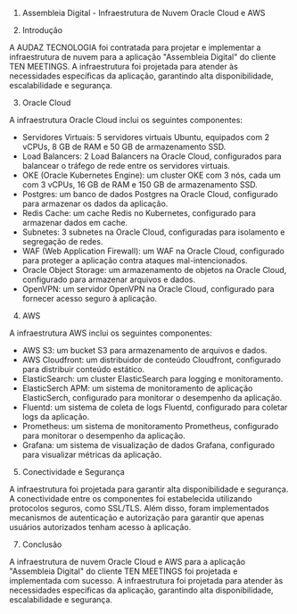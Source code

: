 1. Assembleia Digital - Infraestrutura de Nuvem Oracle Cloud e AWS

2. Introdução

A AUDAZ TECNOLOGIA foi contratada para projetar e implementar a infraestrutura de nuvem para a aplicação "Assembleia Digital" do cliente TEN MEETINGS. A infraestrutura foi projetada para atender às necessidades específicas da aplicação, garantindo alta disponibilidade, escalabilidade e segurança.

3. Oracle Cloud

A infraestrutura Oracle Cloud inclui os seguintes componentes:

* Servidores Virtuais: 5 servidores virtuais Ubuntu, equipados com 2 vCPUs, 8 GB de RAM e 50 GB de armazenamento SSD.
* Load Balancers: 2 Load Balancers na Oracle Cloud, configurados para balancear o tráfego de rede entre os servidores virtuais.
* OKE (Oracle Kubernetes Engine): um cluster OKE com 3 nós, cada um com 3 vCPUs, 16 GB de RAM e 150 GB de armazenamento SSD.
* Postgres: um banco de dados Postgres na Oracle Cloud, configurado para armazenar os dados da aplicação.
* Redis Cache: um cache Redis no Kubernetes, configurado para armazenar dados em cache.
* Subnetes: 3 subnetes na Oracle Cloud, configuradas para isolamento e segregação de redes.
* WAF (Web Application Firewall): um WAF na Oracle Cloud, configurado para proteger a aplicação contra ataques mal-intencionados.
* Oracle Object Storage: um armazenamento de objetos na Oracle Cloud, configurado para armazenar arquivos e dados.
* OpenVPN: um servidor OpenVPN na Oracle Cloud, configurado para fornecer acesso seguro à aplicação.

4. AWS

A infraestrutura AWS inclui os seguintes componentes:

* AWS S3: um bucket S3 para armazenamento de arquivos e dados.
* AWS Cloudfront: um distribuidor de conteúdo Cloudfront, configurado para distribuir conteúdo estático.
* ElasticSearch: um cluster ElasticSearch para logging e monitoramento.
* ElasticSerch APM: um sistema de monitoramento de aplicação ElasticSerch, configurado para monitorar o desempenho da aplicação.
* Fluentd: um sistema de coleta de logs Fluentd, configurado para coletar logs da aplicação.
* Prometheus: um sistema de monitoramento Prometheus, configurado para monitorar o desempenho da aplicação.
* Grafana: um sistema de visualização de dados Grafana, configurado para visualizar métricas da aplicação.

5. Conectividade e Segurança

A infraestrutura foi projetada para garantir alta disponibilidade e segurança. A conectividade entre os componentes foi estabelecida utilizando protocolos seguros, como SSL/TLS. Além disso, foram implementados mecanismos de autenticação e autorização para garantir que apenas usuários autorizados tenham acesso à aplicação.

7. Conclusão

A infraestrutura de nuvem Oracle Cloud e AWS para a aplicação "Assembleia Digital" do cliente TEN MEETINGS foi projetada e implementada com sucesso. A infraestrutura foi projetada para atender às necessidades específicas da aplicação, garantindo alta disponibilidade, escalabilidade e segurança.